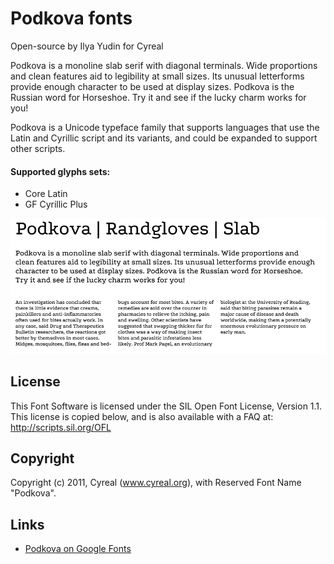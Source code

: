 # Podkova fonts

Open-source by Ilya Yudin for Cyreal

Podkova is a monoline slab serif with diagonal terminals. Wide proportions and clean features aid to legibility at small sizes. Its unusual letterforms provide enough character to be used at display sizes. Podkova is the Russian word for Horseshoe. Try it and see if the lucky charm works for you!

Podkova is a Unicode typeface family that supports languages that use the Latin and Cyrillic script and its variants, and could be expanded to support other scripts.

#### Supported glyphs sets:

* Core Latin 
* GF Cyrillic Plus

![Podkova Font](source/sample.png)

## License

This Font Software is licensed under the SIL Open Font License, Version 1.1.
This license is copied below, and is also available with a FAQ at:
http://scripts.sil.org/OFL

## Copyright

Copyright (c) 2011, Cyreal (www.cyreal.org), with Reserved Font Name "Podkova".

## Links

* [Podkova on Google Fonts](1)

[1]: https://fonts.google.com/specimen/Podkova

